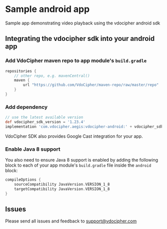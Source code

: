 # Sample android app
Sample app demonstrating video playback using the vdocipher android sdk

## Integrating the vdocipher sdk into your android app
### Add VdoCipher maven repo to app module's `build.gradle`

```gradle
repositories {
    // other repo, e.g. mavenCentral()
    maven {
        url "https://github.com/VdoCipher/maven-repo/raw/master/repo"
    }
}
```

### Add dependency

```gradle
// use the latest available version
def vdocipher_sdk_version = '1.23.4'
implementation 'com.vdocipher.aegis:vdocipher-android:' + vdocipher_sdk_version
```

VdoCipher SDK also provides Google Cast integration for your app.

### Enable Java 8 support

You also need to ensure Java 8 support is enabled by adding the following block to each of your app module's `build.gradle` file inside the `android` block:

```gradle
compileOptions {
    sourceCompatibility JavaVersion.VERSION_1_8
    targetCompatibility JavaVersion.VERSION_1_8
}
```

## Issues

Please send all issues and feedback to support@vdocipher.com
